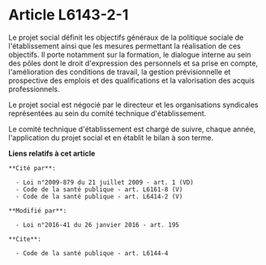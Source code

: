 # Article L6143-2-1

Le projet social définit les objectifs généraux de la politique sociale de l'établissement ainsi que les mesures permettant
la réalisation de ces objectifs. Il porte notamment sur la formation, le dialogue interne au sein des pôles dont le droit
d'expression des personnels et sa prise en compte, l'amélioration des conditions de travail, la gestion prévisionnelle et
prospective des emplois et des qualifications et la valorisation des acquis professionnels.

Le projet social est négocié par le directeur et les organisations syndicales représentées au sein du comité technique
d'établissement.

Le comité technique d'établissement est chargé de suivre, chaque année, l'application du projet social et en établit le bilan
à son terme.

**Liens relatifs à cet article**

	**Cité par**:

	  - Loi n°2009-879 du 21 juillet 2009 - art. 1 (VD)
	  - Code de la santé publique - art. L6161-8 (V)
	  - Code de la santé publique - art. L6414-2 (V)

	**Modifié par**:

	  - Loi n°2016-41 du 26 janvier 2016 - art. 195

	**Cite**:

	  - Code de la santé publique - art. L6144-4
